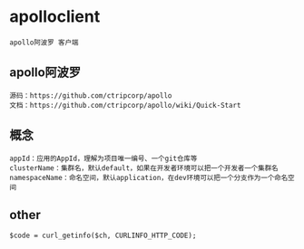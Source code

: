 # apolloclient
```
apollo阿波罗 客户端
```

## apollo阿波罗
```
源码：https://github.com/ctripcorp/apollo
文档：https://github.com/ctripcorp/apollo/wiki/Quick-Start
```


## 概念
```
appId：应用的AppId，理解为项目唯一编号、一个git仓库等
clusterName：集群名，默认default，如果在开发者环境可以把一个开发者一个集群名
namespaceName：命名空间，默认application，在dev环境可以把一个分支作为一个命名空间
```

## other
```
$code = curl_getinfo($ch, CURLINFO_HTTP_CODE);
```

